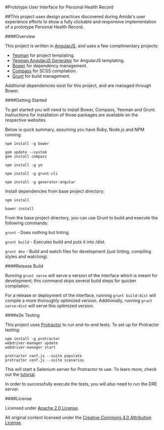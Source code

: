 #Prototype User Interface for Personal Health Record

##This project uses design practices discovered during Amida's user experience efforts to show a fully clickable and responsive implementation of a prototype Personal Health Record.


####Overview

This project is written in [AngularJS](https://angularjs.org/), and uses a few complimentary projects:
	
 - [Yeoman](http://yeoman.io/) for project templating.
 - [Yeoman AngularJS Generator](https://github.com/yeoman/generator-angular) for AngularJS templating.
 - [Bower](http://bower.io/) for dependency management.
 - [Compass](http://compass-style.org/) for SCSS compilation.
 - [Grunt](http://gruntjs.com/) for build management.

Additional dependencies exist for this project, and are managed through Bower.

####Getting Started

To get started you will need to install Bower, Compass, Yeoman and Grunt.  Instructions for installation of those packages are available on the respective websites. 

Below is quick summary, assuming you have Ruby, Node.js and NPM running.

```
npm install -g bower

gem update --system
gem install compass

npm install -g yo

npm install -g grunt-cli

npm install -g generator-angular

```

Install dependencies from base project directory:

```
npm install

bower install
```

From the base project directory, you can use Grunt to build and execute the following commands:

```grunt``` - Does nothing but linting.

```grunt build``` - Executes build and puts it into /dist.

```grunt dev``` - Build and watch files for development (just linting, compiling styles and watching).

####Release Build

Running ```grunt serve``` will serve a version of the interface which is meant for development; this command skips several build steps for quicker compilation.

For a release or deployment of the interface, running ```grunt build:dist``` will compile a more thoroughly optimized version.  Additionally, running ```grunt serve:dist``` will serve this optimized version.

####e2e Testing

This project uses [Protractor](https://angular.github.io/protractor/#/) to run end-to-end tests. To set up for Protractor testing:
```
npm install -g protractor
webdriver-manager update
webdriver-manager start

protractor conf.js --suite populate
protractor conf.js --suite scenarios
```
This will start a Selenium server for Protractor to use. To learn more, check out the [tutorial](https://angular.github.io/protractor/#/tutorial).

In order to successfully execute the tests, you will also need to run the DRE server.

####License

Licensed under [Apache 2.0 License]('http://www.apache.org/licenses/LICENSE-2.0').

All original content licensed under the [Creative Commons 4.0 Attribution License]('http://creativecommons.org/licenses/by/4.0/').